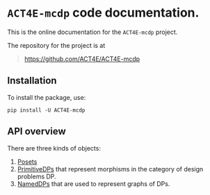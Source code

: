 # `ACT4E-mcdp` code documentation.


This is the online documentation for the `ACT4E-mcdp` project.

The repository for the project is at

> <https://github.com/ACT4E/ACT4E-mcdp>


## Installation

To install the package, use:

    pip install -U ACT4E-mcdp



## API overview

There are three kinds of objects:

1. [Posets](API_posets.md) 
2. [PrimitiveDPs](API_primitivedps.md) that represent morphisms in the category of design problems DP.
3. [NamedDPs](API_nameddps.md) that are used to represent graphs of DPs.

